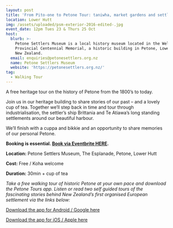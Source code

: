 ```yaml
---
layout: post
title: 'From Pito-one to Petone Tour: taniwha, market gardens and settler’s ships'
location: Lower Hutt
img: /assets/uploaded/psm-exterior-2016-edited-.jpg
event_date: 12pm Tues 23 & Thurs 25 Oct
host:
  blurb: >-
    Petone Settlers Museum is a local history museum located in the Wellington
    Provincial Centennial Memorial, a historic building in Petone, Lower Hutt,
    New Zealand.
  email: enquiries@petonesettlers.org.nz
  name: Petone Settlers Museum
  website: 'https://petonesettlers.org.nz/'
tag:
  - Walking Tour
---
```

A free heritage tour on the history of Petone from the 1800’s to today.

Join us in our heritage building to share stories of our past – and a lovely cup of tea. Together we’ll step back in time and tour through industrialisation, the settler’s ship Brittania and Te Atiawa’s long standing settlements around our beautiful harbour.

We’ll finish with a cuppa and bikkie and an opportunity to share memories of our personal Petone.

**Booking is essential. **[**Book via Eventbrite HERE**](https://www.eventbrite.co.nz/e/from-pito-one-to-petone-a-history-tour-tickets-48575100433)**.**

**Location:** Petone Settlers Museum, The Esplanade, Petone, Lower Hutt

**Cost:** Free / Koha welcome

**Duration:** 30min + cup of tea

_Take a free walking tour of historic Petone at your own pace and download the Petone Tours app. Listen or read two self guided tours of the fascinating stories behind New Zealand’s first organised European settlement via the links below:_

[Download the app for Android / Google here](https://play.google.com/store/apps/details?id=com.mytoursapp.android.app1001)

[Download the app for iOS / Apple here](https://itunes.apple.com/us/app/tour-petone/id1166368185?mt=8)
